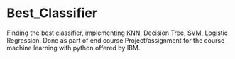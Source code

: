 # Best_Classifier
Finding the best classifier, implementing KNN, Decision Tree, SVM, Logistic Regression. Done as part of end course Project/assignment for the course machine learning with python offered by IBM.
